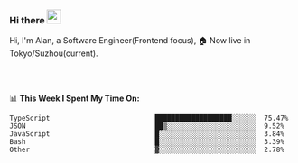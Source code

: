 ### Hi there <img src="https://media.giphy.com/media/hvRJCLFzcasrR4ia7z/giphy.gif" width="25px">

<!-- ![visitors](https://visitor-badge.glitch.me/badge?page_id=dislfyer.dislfyer) -->

Hi, I'm Alan, a Software Engineer(Frontend focus), 🏠 Now live in Tokyo/Suzhou(current).

<br/>
<br/>

📊 **This Week I Spent My Time On:**


<!--START_SECTION:waka-->

```text
TypeScript                          ███████████████████░░░░░░  75.47%
JSON                                ██▒░░░░░░░░░░░░░░░░░░░░░░  9.52%
JavaScript                          █░░░░░░░░░░░░░░░░░░░░░░░░  3.84%
Bash                                █░░░░░░░░░░░░░░░░░░░░░░░░  3.39%
Other                               ▓░░░░░░░░░░░░░░░░░░░░░░░░  2.78%
```

<!--END_SECTION:waka-->

<!--
**About Me:**
 -->
